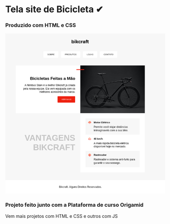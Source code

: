 <h1>Tela site de Bicicleta  &#10004;</h1>
<h3>Produzido com HTML e CSS</h3>
<img src="img/bike.png" alt="">
<h3>Projeto feito junto com a Plataforma de curso Origamid</h3>
<p>Vem mais projetos com HTML e CSS e outros com JS</p>

